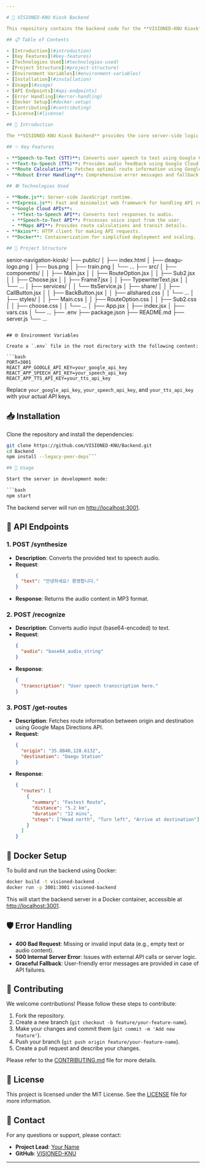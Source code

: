 ```yaml
---

# 🚀 VISIONED-KNU Kiosk Backend

This repository contains the backend code for the **VISIONED-KNU Kiosk**, a user-friendly and accessible navigation system designed for seamless interaction using voice recognition, text-to-speech feedback, and route calculation using Google Cloud APIs.

## 📋 Table of Contents

- [Introduction](#introduction)
- [Key Features](#key-features)
- [Technologies Used](#technologies-used)
- [Project Structure](#project-structure)
- [Environment Variables](#environment-variables)
- [Installation](#installation)
- [Usage](#usage)
- [API Endpoints](#api-endpoints)
- [Error Handling](#error-handling)
- [Docker Setup](#docker-setup)
- [Contributing](#contributing)
- [License](#license)

## 📖 Introduction

The **VISIONED-KNU Kiosk Backend** provides the core server-side logic for handling voice-based interactions, converting speech input to text, generating audio feedback, and calculating optimal routes using Google Cloud APIs. This project is focused on enhancing accessibility, particularly for senior citizens and individuals with disabilities, by simplifying the navigation process.

## ✨ Key Features

- **Speech-to-Text (STT)**: Converts user speech to text using Google Cloud Speech-to-Text API.
- **Text-to-Speech (TTS)**: Provides audio feedback using Google Cloud Text-to-Speech API.
- **Route Calculation**: Fetches optimal route information using Google Maps Directions API.
- **Robust Error Handling**: Comprehensive error messages and fallback mechanisms for enhanced user experience.

## 🛠 Technologies Used

- **Node.js**: Server-side JavaScript runtime.
- **Express.js**: Fast and minimalist web framework for handling API requests.
- **Google Cloud APIs**:
  - **Text-to-Speech API**: Converts text responses to audio.
  - **Speech-to-Text API**: Processes voice input from the user.
  - **Maps API**: Provides route calculations and transit details.
- **Axios**: HTTP client for making API requests.
- **Docker**: Containerization for simplified deployment and scaling.

## 📂 Project Structure

```
senior-navigation-kiosk/
├── public/
│   ├── index.html
│   ├── deagu-logo.png
│   ├── bus.png
│   ├── train.png
│   └── ...
├── src/
│   ├── components/
│   │   ├── Main.jsx
│   │   ├── RouteOption.jsx
│   │   ├── Sub2.jsx
│   │   ├── Choose.jsx
│   │   ├── Frame7.jsx
│   │   ├── TypewriterText.jsx
│   │   └── ...
│   ├── services/
│   │   └── ttsService.js
│   ├── share/
│   │   ├── CallButton.jsx
│   │   ├── BackButton.jsx
│   │   ├── allshared.css
│   │   └── ...
│   ├── styles/
│   │   ├── Main.css
│   │   ├── RouteOption.css
│   │   ├── Sub2.css
│   │   ├── choose.css
│   │   └── ...
│   ├── App.jsx
│   ├── index.jsx
│   ├── vars.css
│   └── ...
├── .env
├── package.json
├── README.md
├── server.js
└── ...
```

## 🌐 Environment Variables

Create a `.env` file in the root directory with the following content:

```bash
PORT=3001
REACT_APP_GOOGLE_API_KEY=your_google_api_key
REACT_APP_SPEECH_API_KEY=your_speech_api_key
REACT_APP_TTS_API_KEY=your_tts_api_key
```

Replace `your_google_api_key`, `your_speech_api_key`, and `your_tts_api_key` with your actual API keys.

## 📥 Installation

Clone the repository and install the dependencies:

```bash
git clone https://github.com/VISIONED-KNU/Backend.git
cd Backend
npm install --legacy-peer-deps```

## 🚀 Usage

Start the server in development mode:

```bash
npm start
```

The backend server will run on [http://localhost:3001](http://localhost:3001).

## 🔄 API Endpoints

### 1. **POST /synthesize**

- **Description**: Converts the provided text to speech audio.
- **Request**:
  ```json
  {
    "text": "안녕하세요! 환영합니다."
  }
  ```
- **Response**: Returns the audio content in MP3 format.

### 2. **POST /recognize**

- **Description**: Converts audio input (base64-encoded) to text.
- **Request**:
  ```json
  {
    "audio": "base64_audio_string"
  }
  ```
- **Response**:
  ```json
  {
    "transcription": "User speech transcription here."
  }
  ```

### 3. **POST /get-routes**

- **Description**: Fetches route information between origin and destination using Google Maps Directions API.
- **Request**:
  ```json
  {
    "origin": "35.8840,128.6132",
    "destination": "Daegu Station"
  }
  ```
- **Response**:
  ```json
  {
    "routes": [
      {
        "summary": "Fastest Route",
        "distance": "5.2 km",
        "duration": "12 mins",
        "steps": ["Head north", "Turn left", "Arrive at destination"]
      }
    ]
  }
  ```

## 🐳 Docker Setup

To build and run the backend using Docker:

```bash
docker build -t visioned-backend .
docker run -p 3001:3001 visioned-backend
```

This will start the backend server in a Docker container, accessible at [http://localhost:3001](http://localhost:3001).

## 🛡 Error Handling

- **400 Bad Request**: Missing or invalid input data (e.g., empty text or audio content).
- **500 Internal Server Error**: Issues with external API calls or server logic.
- **Graceful Fallback**: User-friendly error messages are provided in case of API failures.

## 🤝 Contributing

We welcome contributions! Please follow these steps to contribute:

1. Fork the repository.
2. Create a new branch (`git checkout -b feature/your-feature-name`).
3. Make your changes and commit them (`git commit -m 'Add new feature'`).
4. Push your branch (`git push origin feature/your-feature-name`).
5. Create a pull request and describe your changes.

Please refer to the [CONTRIBUTING.md](CONTRIBUTING.md) file for more details.

## 📜 License

This project is licensed under the MIT License. See the [LICENSE](LICENSE) file for more information.

## 💬 Contact

For any questions or support, please contact:

- **Project Lead**: [Your Name](mailto:your-email@example.com)
- **GitHub**: [VISIONED-KNU](https://github.com/VISIONED-KNU)

---
```

